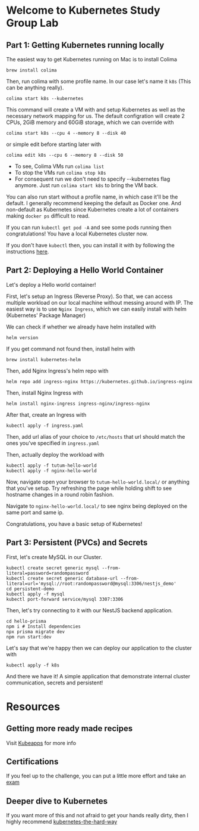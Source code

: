 # Welcome to Kubernetes Study Group Lab
## Part 1: Getting Kubernetes running locally
The easiest way to get Kubernetes running on Mac is to install Colima

`brew install colima`

Then, run colima with some profile name. In our case let's name it `k8s` (This can be anything really). 

`colima start k8s --kubernetes`

This command will create a VM with and setup Kubernetes as well as the necessary network mapping for us. The default configration will create 2 CPUs, 2GiB memory and 60GiB storage, which we can override with 

`colima start k8s --cpu 4 --memory 8 --disk 40`

or simple edit before starting later with

`colima edit k8s --cpu 6 --memory 8 --disk 50`

- To see, Colima VMs run `colima list`
- To stop the VMs run `colima stop k8s`
- For consequent run we don't need to specify --kubernetes flag anymore. Just run `colima start k8s` to bring the VM back.

You can also run start without a profile name, in which case it'll be the default. I generally recommend keeping the default as Docker one. And non-default as Kubernetes since Kubernetes create a lot of containers making `docker ps` difficult to read.

If you can run `kubectl get pod -A` and see some pods running then congratulations! You have a local Kubernetes cluster now.

If you don't have `kubectl` then, you can install it with by following the instructions [here](https://kubernetes.io/docs/tasks/tools/install-kubectl-macos/).

## Part 2: Deploying a Hello World Container
Let's deploy a Hello world container!

First, let's setup an Ingress (Reverse Proxy). So that, we can access multiple workload on our local machine without messing around with IP. The easiest way is to use `Nginx Ingress`, which we can easily install with helm (Kubernetes' Package Manager)

We can check if whether we already have helm installed with 

`helm version`

If you get command not found then, install helm with 

`brew install kubernetes-helm`

Then, add Nginx Ingress's helm repo with

`helm repo add ingress-nginx https://kubernetes.github.io/ingress-nginx`

Then, install Nginx Ingress with

`helm install nginx-ingress ingress-nginx/ingress-nginx`

After that, create an Ingress with

`kubectl apply -f ingress.yaml`

Then, add url alias of your choice to `/etc/hosts` that url should match the ones you've specified in `ingress.yaml`

Then, actually deploy the workload with

```
kubectl apply -f tutum-hello-world
kubectl apply -f nginx-hello-world
```
Now, navigate open your browser to `tutum-hello-world.local/` or anything that you've setup. Try refreshing the page while holding shift to see hostname changes in a round robin fashion.

Navigate to `nginx-hello-world.local/` to see nginx being deployed on the same port and same ip.

Congratulations, you have a basic setup of Kubernetes!

## Part 3: Persistent (PVCs) and Secrets
First, let's create MySQL in our Cluster.
```
kubectl create secret generic mysql --from-literal=password=randompassword 
kubectl create secret generic database-url --from-literal=url='mysql://root:randompassword@mysql:3306/nestjs_demo'
cd persistent-demo
kubectl apply -f mysql
kubectl port-forward service/mysql 3307:3306
```
Then, let's try connecting to it with our NestJS backend application.
```
cd hello-prisma
npm i # Install dependencies
npx prisma migrate dev
npm run start:dev
```
Let's say that we're happy then we can deploy our application to the cluster with

`kubectl apply -f k8s`

And there we have it! A simple application that demonstrate internal cluster communication, secrets and persistent!
# Resources
## Getting more ready made recipes
Visit [Kubeapps](https://kubeapps.dev/) for more info
## Certifications
If you feel up to the challenge, you can put a little more effort and take an [exam](https://training.linuxfoundation.org/certification/certified-kubernetes-application-developer-ckad/)
## Deeper dive to Kubernetes
If you want more of this and not afraid to get your hands really dirty, then I highly recommend 
[kubernetes-the-hard-way](https://github.com/kelseyhightower/kubernetes-the-hard-way)